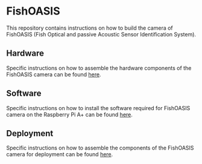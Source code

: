 # FishOASIS 

This repository contains instructions on how to build the camera of FishOASIS (Fish Optical and passive Acoustic Sensor Identification System).

## Hardware

Specific instructions on how to assemble the hardware components of the FishOASIS camera can be found [here](/hardware/FishOASIS_hardware.md).

## Software

Specific instructions on how to install the software required for FishOASIS camera on the Raspberry Pi A+ can be found [here](/software/FishOASIS_software.md).

## Deployment

Specific instructions on how to assemble the components of the FishOASIS camera for deployment can be found [here](/deployment/FishOASIS_deployment.md).
